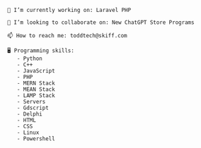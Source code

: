     🔭 I’m currently working on: Laravel PHP

    👯 I’m looking to collaborate on: New ChatGPT Store Programs

    📫 How to reach me: toddtech@skiff.com
    
    🖥️ Programming skills:
       - Python
       - C++
       - JavaScript
       - PHP
       - MERN Stack
       - MEAN Stack
       - LAMP Stack
       - Servers
       - Gdscript
       - Delphi
       - HTML
       - CSS
       - Linux
       - Powershell

